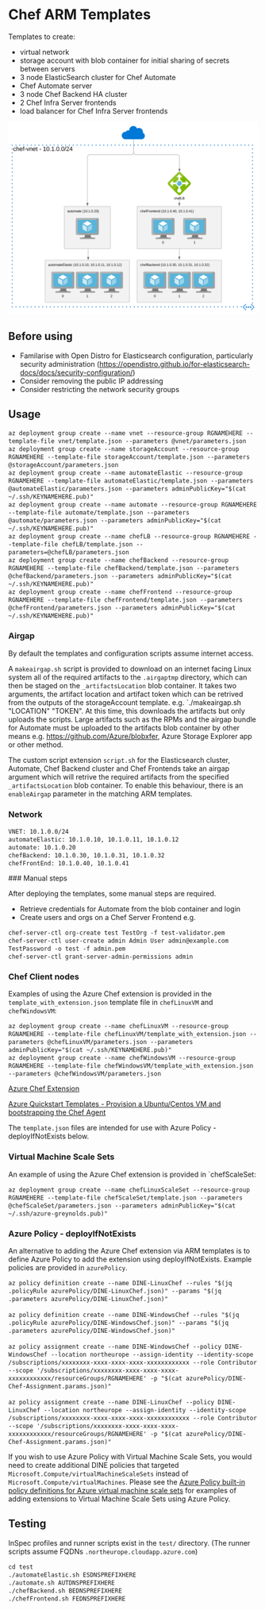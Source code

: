 # Chef ARM Templates

Templates to create:
* virtual network
* storage account with blob container for initial sharing of secrets between servers
* 3 node ElasticSearch cluster for Chef Automate
* Chef Automate server
* 3 node Chef Backend HA cluster
* 2 Chef Infra Server frontends
* load balancer for Chef Infra Server frontends

![Overview](images/overview.svg)

## Before using

* Familarise with Open Distro for Elasticsearch configuration, particularly security administration (https://opendistro.github.io/for-elasticsearch-docs/docs/security-configuration/)
* Consider removing the public IP addressing
* Consider restricting the network security groups

## Usage

```
az deployment group create --name vnet --resource-group RGNAMEHERE --template-file vnet/template.json --parameters @vnet/parameters.json
az deployment group create --name storageAccount --resource-group RGNAMEHERE --template-file storageAccount/template.json --parameters @storageAccount/parameters.json
az deployment group create --name automateElastic --resource-group RGNAMEHERE --template-file automateElastic/template.json --parameters @automateElastic/parameters.json --parameters adminPublicKey="$(cat ~/.ssh/KEYNAMEHERE.pub)"
az deployment group create --name automate --resource-group RGNAMEHERE --template-file automate/template.json --parameters @automate/parameters.json --parameters adminPublicKey="$(cat ~/.ssh/KEYNAMEHERE.pub)"
az deployment group create --name chefLB --resource-group RGNAMEHERE --template-file chefLB/template.json --parameters=@chefLB/parameters.json
az deployment group create --name chefBackend --resource-group RGNAMEHERE --template-file chefBackend/template.json --parameters @chefBackend/parameters.json --parameters adminPublicKey="$(cat ~/.ssh/KEYNAMEHERE.pub)"
az deployment group create --name chefFrontend --resource-group RGNAMEHERE --template-file chefFrontend/template.json --parameters @chefFrontend/parameters.json --parameters adminPublicKey="$(cat ~/.ssh/KEYNAMEHERE.pub)"
```

### Airgap
By default the templates and configuration scripts assume internet access.

A `makeairgap.sh` script is provided to download on an internet facing Linux system all of the required artifacts to the `.airgaptmp` directory, which can then be staged on the `_artifactsLocation` blob container. It takes two arguments, the artifact location and artifact token which can be retrived from the outputs of the storageAccount template. e.g. `./makeairgap.sh "LOCATION" "TOKEN". At this time, this downloads the artifacts but only uploads the scripts. Large artifacts such as the RPMs and the airgap bundle for Automate must be uploaded to the artifacts blob container by other means e.g. https://github.com/Azure/blobxfer, Azure Storage Explorer app or other method.

The custom script extension `script.sh` for the Elasticsearch cluster, Automate, Chef Backend cluster and Chef Frontends take an airgap argument which will retrive the required artifacts from the specified `_artifactsLocation` blob container. To enable this behaviour, there is an `enableAirgap` parameter in the matching ARM templates.

### Network

```
VNET: 10.1.0.0/24
automateElastic: 10.1.0.10, 10.1.0.11, 10.1.0.12
automate: 10.1.0.20
chefBackend: 10.1.0.30, 10.1.0.31, 10.1.0.32
chefFrontEnd: 10.1.0.40, 10.1.0.41
```

### Manual steps

After deploying the templates, some manual steps are required.
* Retrieve credentials for Automate from the blob container and login
* Create users and orgs on a Chef Server Frontend e.g.
```
chef-server-ctl org-create test TestOrg -f test-validator.pem
chef-server-ctl user-create admin Admin User admin@example.com TestPassword -o test -f admin.pem
chef-server-ctl grant-server-admin-permissions admin
```

### Chef Client nodes

Examples of using the Azure Chef extension is provided in the `template_with_extension.json` template file in `chefLinuxVM` and `chefWindowsVM`:

```
az deployment group create --name chefLinuxVM --resource-group RGNAMEHERE --template-file chefLinuxVM/template_with_extension.json --parameters @chefLinuxVM/parameters.json --parameters adminPublicKey="$(cat ~/.ssh/KEYNAMEHERE.pub)"
az deployment group create --name chefWindowsVM --resource-group RGNAMEHERE --template-file chefWindowsVM/template_with_extension.json --parameters @chefWindowsVM/parameters.json
```

[Azure Chef Extension](https://github.com/chef-partners/azure-chef-extension)

[Azure Quickstart Templates - Provision a Ubuntu/Centos VM and bootstrapping the Chef Agent](https://github.com/Azure/azure-quickstart-templates/tree/master/chef-json-parameters-linux-vm)

The `template.json` files are intended for use with Azure Policy - deployIfNotExists below.

### Virtual Machine Scale Sets

An example of using the Azure Chef extension is provided in `chefScaleSet:

```
az deployment group create --name chefLinuxScaleSet --resource-group RGNAMEHERE --template-file chefScaleSet/template.json --parameters @chefScaleSet/parameters.json --parameters adminPublicKey="$(cat ~/.ssh/azure-greynolds.pub)"
```

### Azure Policy - deployIfNotExists

An alternative to adding the Azure Chef extension via ARM templates is to define Azure Policy to add the extension using deployIfNotExists. Example policies are provided in `azurePolicy`.

```
az policy definition create --name DINE-LinuxChef --rules "$(jq .policyRule azurePolicy/DINE-LinuxChef.json)" --params "$(jq .parameters azurePolicy/DINE-LinuxChef.json)"

az policy definition create --name DINE-WindowsChef --rules "$(jq .policyRule azurePolicy/DINE-WindowsChef.json)" --params "$(jq .parameters azurePolicy/DINE-WindowsChef.json)"

az policy assignment create --name DINE-WindowsChef --policy DINE-WindowsChef --location northeurope --assign-identity --identity-scope /subscriptions/xxxxxxxx-xxxx-xxxx-xxxx-xxxxxxxxxxxx --role Contributor --scope '/subscriptions/xxxxxxxx-xxxx-xxxx-xxxx-xxxxxxxxxxxx/resourceGroups/RGNAMEHERE' -p "$(cat azurePolicy/DINE-Chef-Assignment.params.json)"

az policy assignment create --name DINE-LinuxChef --policy DINE-LinuxChef --location northeurope --assign-identity --identity-scope /subscriptions/xxxxxxxx-xxxx-xxxx-xxxx-xxxxxxxxxxxx --role Contributor --scope '/subscriptions/xxxxxxxx-xxxx-xxxx-xxxx-xxxxxxxxxxxx/resourceGroups/RGNAMEHERE' -p "$(cat azurePolicy/DINE-Chef-Assignment.params.json)"
```

If you wish to use Azure Policy with Virtual Machine Scale Sets, you would need to create additional DINE policies that targeted `Microsoft.Compute/virtualMachineScaleSets` instead of `Microsoft.Compute/virtualMachines`. Please see the [Azure Policy built-in policy definitions for Azure virtual machine scale sets](https://docs.microsoft.com/en-us/azure/virtual-machine-scale-sets/policy-samples) for examples of adding extensions to Virtual Machine Scale Sets using Azure Policy.

## Testing

InSpec profiles and runner scripts exist in the `test/` directory. (The runner scripts assume FQDNs `.northeurope.cloudapp.azure.com`)

```
cd test
./automateElastic.sh ESDNSPREFIXHERE
./automate.sh AUTDNSPREFIXHERE
./chefBackend.sh BEDNSPREFIXHERE
./chefFrontend.sh FEDNSPREFIXHERE
```
